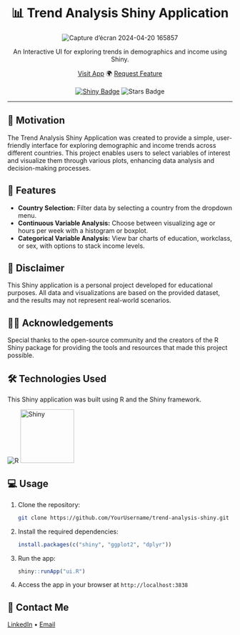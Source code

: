 <div align="center">
  <h1 style="display: inline-block;">📊 Trend Analysis Shiny Application</h1>
  <br>
  <img src="https://github.com/user-attachments/assets/f302c746-dc47-434f-91c6-f9e098008eb3" alt="Capture d’écran 2024-04-20 165857"/>
  <p>An Interactive UI for exploring trends in demographics and income using Shiny.</p>
  <a href="#" target="_blank">Visit App</a> 🌍
  <a href="https://github.com/YourUsername/trend-analysis-shiny/issues" target="_blank">Request Feature</a>
</div>
<br>
<div align="center">
  <a href="#"><img src="https://img.shields.io/badge/Shiny-UI-blue" alt="Shiny Badge"/></a>
  <img src="https://img.shields.io/github/stars/YourUsername/trend-analysis-shiny?color=blue&style=social" alt="Stars Badge"/>
</div>

<hr>



## 🎯 Motivation

The Trend Analysis Shiny Application was created to provide a simple, user-friendly interface for exploring demographic and income trends across different countries. This project enables users to select variables of interest and visualize them through various plots, enhancing data analysis and decision-making processes.

## 🚀 Features

- **Country Selection:** Filter data by selecting a country from the dropdown menu.
- **Continuous Variable Analysis:** Choose between visualizing age or hours per week with a histogram or boxplot.
- **Categorical Variable Analysis:** View bar charts of education, workclass, or sex, with options to stack income levels.

## 🚨 Disclaimer

This Shiny application is a personal project developed for educational purposes. All data and visualizations are based on the provided dataset, and the results may not represent real-world scenarios.

## 👨‍🏫 Acknowledgements

Special thanks to the open-source community and the creators of the R Shiny package for providing the tools and resources that made this project possible.

## 🛠️ Technologies Used

This Shiny application was built using R and the Shiny framework.

![R](https://img.shields.io/badge/R-276DC3?style=for-the-badge&logo=r&logoColor=white)
<img src="https://img.shields.io/badge/Shiny-UI-blue" alt="Shiny" width="120">

## 💻 Usage

1. Clone the repository:

    ```bash
    git clone https://github.com/YourUsername/trend-analysis-shiny.git
    ```

2. Install the required dependencies:

    ```r
    install.packages(c("shiny", "ggplot2", "dplyr"))
    ```

3. Run the app:

    ```r
    shiny::runApp("ui.R")
    ```

4. Access the app in your browser at `http://localhost:3838`

## 📨 Contact Me

[LinkedIn]([https://www.linkedin.com/in/YourLinkedInProfile/](https://www.linkedin.com/in/zakariae-yahya/)) •
[Email](mailto:zakariae.yh@gmail.com)
